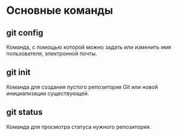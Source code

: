 # Основные команды

## git config

Команда, с помощью которой можно задать или изменить имя пользователя, электронной почты.

## git init

Команда для создания пустого репозитория Git или новой инициализации существующей.

## git status

Команда для просмотра статуса нужного репозитория.

